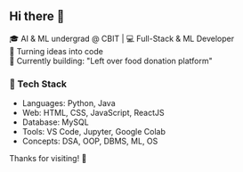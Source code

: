 ## Hi there 👋

<!--
**swetha630/swetha630** is a ✨ _special_ ✨ repository because its `README.md` (this file) appears on your GitHub profile.

Here are some ideas to get you started:

- 🔭 I’m currently working on ...
- 🌱 I’m currently learning ...
- 👯 I’m looking to collaborate on ...
- 🤔 I’m looking for help with ...
- 💬 Ask me about ...
- 📫 How to reach me: ...
- 😄 Pronouns: ...
- ⚡ Fun fact: ...
-->

🎓 AI & ML undergrad @ CBIT | 💻 Full-Stack & ML Developer  
🎯 Turning ideas into code  
🔭 Currently building: "Left over food donation platform"

### 🔧 Tech Stack
- Languages: Python, Java
- Web: HTML, CSS, JavaScript, ReactJS
- Database: MySQL
- Tools: VS Code, Jupyter, Google Colab
- Concepts: DSA, OOP, DBMS, ML, OS

Thanks for visiting! 🌟
